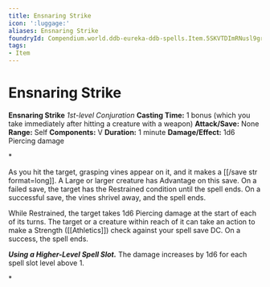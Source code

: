 ```yaml
---
title: Ensnaring Strike
icon: ':luggage:'
aliases: Ensnaring Strike
foundryId: Compendium.world.ddb-eureka-ddb-spells.Item.5SKVTDImRNusl9gr
tags:
- Item
---
```


# Ensnaring Strike

**Ensnaring Strike**
_1st-level Conjuration_
**Casting Time:** 1 bonus (which you take immediately after hitting a creature with a weapon)
**Attack/Save:** None
**Range:** Self
**Components:** V
**Duration:** 1 minute
**Damage/Effect:** 1d6 Piercing damage

*<p>As you hit the target, grasping vines appear on it, and it makes a [[/save str format=long]]. A Large or larger creature has Advantage on this save. On a failed save, the target has the Restrained condition until the spell ends. On a successful save, the vines shrivel away, and the spell ends.

While Restrained, the target takes 1d6 Piercing damage at the start of each of its turns. The target or a creature within reach of it can take an action to make a Strength ([[Athletics]]) check against your spell save DC. On a success, the spell ends.

***Using a Higher-Level Spell Slot.*** The damage increases by 1d6 for each spell slot level above 1.</p>*